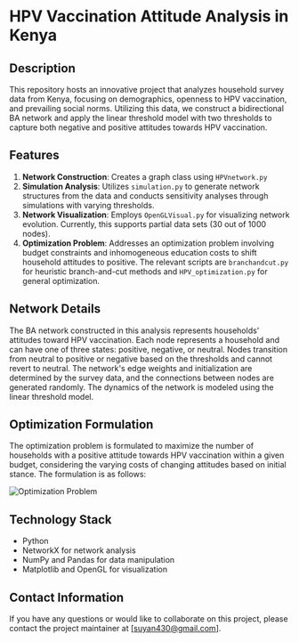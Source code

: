# HPV Vaccination Attitude Analysis in Kenya

## Description
This repository hosts an innovative project that analyzes household survey data from Kenya, focusing on demographics, openness to HPV vaccination, and prevailing social norms. Utilizing this data, we construct a bidirectional BA network and apply the linear threshold model with two thresholds to capture both negative and positive attitudes towards HPV vaccination.

## Features
1. **Network Construction**: Creates a graph class using `HPVnetwork.py`
2. **Simulation Analysis**: Utilizes `simulation.py` to generate network structures from the data and conducts sensitivity analyses through simulations with varying thresholds.
3. **Network Visualization**: Employs `OpenGLVisual.py` for visualizing network evolution. Currently, this supports partial data sets (30 out of 1000 nodes).
4. **Optimization Problem**: Addresses an optimization problem involving budget constraints and inhomogeneous education costs to shift household attitudes to positive. The relevant scripts are `branchandcut.py` for heuristic branch-and-cut methods and `HPV_optimization.py` for general optimization.

## Network Details
The BA network constructed in this analysis represents households' attitudes toward HPV vaccination. Each node represents a household and can have one of three states: positive, negative, or neutral. Nodes transition from neutral to positive or negative based on the thresholds and cannot revert to neutral. The network's edge weights and initialization are determined by the survey data, and the connections between nodes are generated randomly. The dynamics of the network is modeled using the linear threshold model.

## Optimization Formulation
The optimization problem is formulated to maximize the number of households with a positive attitude towards HPV vaccination within a given budget, considering the varying costs of changing attitudes based on initial stance. The formulation is as follows:

![Optimization Problem](path-to-equation-image.png)



## Technology Stack
- Python
- NetworkX for network analysis
- NumPy and Pandas for data manipulation
- Matplotlib and OpenGL for visualization

## Contact Information
If you have any questions or would like to collaborate on this project, please contact the project maintainer at [suyan430@gmail.com].
